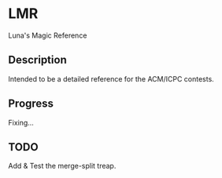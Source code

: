# LMR
Luna's Magic Reference

## Description
Intended to be a detailed reference for the ACM/ICPC contests.

## Progress
Fixing...

## TODO
Add & Test the merge-split treap.

